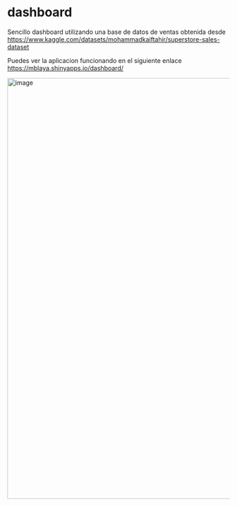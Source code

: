 # dashboard

Sencillo dashboard utilizando una base de datos de ventas obtenida desde https://www.kaggle.com/datasets/mohammadkaiftahir/superstore-sales-dataset

Puedes ver la aplicacion funcionando en el siguiente enlace https://mblaya.shinyapps.io/dashboard/

<img width="953" alt="image" src="https://github.com/Miguel-bc/dashboard/assets/58371119/c196b6c5-8b61-48ce-8752-9bb8d5a2c255">

